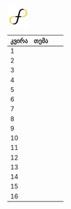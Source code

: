 <img src="images/freeuni-logo.png" alt="freeuni logo" width="50"/>


| კვირა | თემა                                      |                                                                  |                              |
| ----- | ----------------------------------------- | ---------------------------------------------------------------- | ---------------------------- |
| 1     |                                           |                                                                  |                              |
| 2     |                                           |                                                                  |                              |
| 3     |                                           |                                                                  |                              |
| 4     |                                           |                                                                  |                              |
| 5     |                                           |                                                                  |                              |
| 6     |                                           |                                                                  |                              |
| 7     |                                           |                                                                  |                              |
| 8     |                                           |                                                                  |                              |
| 9     |                                           |                                                                  |                              |
| 10    |                                           |                                                                  |                              |
| 11    |                                           |                                                                  |                              |
| 12    |                                           |                                                                  |                              |
| 13    |                                           |                                                                  |                              |
| 14    |                                           |                                                                  |                              |
| 15    |                                           |                                                                  |                              |
| 16    |                                           |                                                                  |                              |

